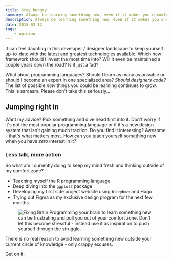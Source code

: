 ```yaml
---
title: Stay hungry
summary: Always be learning something new, even if it makes you uncomfortable
description: Always be learning something new, even if it makes you uncomfortable
date: 2018-02-12
tags:
    - opinion
---
```


It can feel daunting in this developer / designer landscape to keep yourself up-to-date with the latest and greatest technologies available. Which new framework should I invest the most time into? Will it even be maintained a couple years down the road? Is it just a fad?

What about programming languages? Should I learn as many as possible or should I become an expert in one specialized area? *Should designers code?<span class="sidenote-number"></span>* The list of possible *new* things you could be learning continues to grow.
<span class="sidenote">This is sarcasm. Please don't take this seriously...</span>

## Jumping right in

Want my advice? Pick something and dive head first into it. Don't worry if it's not the most popular programming language or if it's a new design system that isn't gaining much traction. Do you find it interesting? Awesome - that's what matters most. How can you teach yourself something new when you have *zero* interest in it?

### Less talk, more action

So what am I currently doing to keep my mind fresh and thinking outside of my comfort zone?

- Teaching myself the R programming language
- Deep diving into the `ggplot2` package
- Developing my first side project website using `blogdown` and Hugo
- Trying out Figma as my exclusive design program for the next few months

<figure>
    <img src="http://bradleytaunt.com/images/articles/fixing-brain.svg" alt="Fixing Brain">
    <span class="marginnote">Programming your brain to learn something new can be frustrating and pull you out of your comfort zone. Don't let this become stressful - instead use it as inspiration to push yourself through the struggle.</span>
</figure>

There is no real reason to avoid learning something new outside your current circle of knowledge - only crappy excuses.

Get on it.
